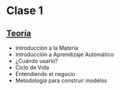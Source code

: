 # Clase 1

## [Teoría](teoria/clase1.pdf)

* Introducción a la Materia
* Introducción a Aprendizaje Automático
* ¿Cuándo usarlo?
* Ciclo de Vida
* Entendiendo el negocio
* Metodología para construir modelos